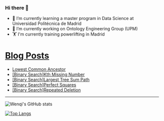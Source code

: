 ### Hi there 👋

- 🌱 I’m currently learning a master program in Data Science at Universidad Politécnica de Madrid
- 🔭 I’m currently working on Ontology Engineering Group (UPM) 
- 🏋️ I'm currently training powerlifting in Madrid

# [Blog Posts](dev.to/jiangwenqi)
<!-- BLOG-POST-LIST:START -->
- [Lowest Common Ancestor](https://dev.to/jiangwenqi/lowest-common-ancestor-4cg2)
- [[Binary Search]Kth Missing Number](https://dev.to/jiangwenqi/binary-searchkth-missing-number-1dga)
- [[Binary Search]Largest Tree Sum Path](https://dev.to/jiangwenqi/binary-searchlargest-tree-sum-path-3b41)
- [[Binary Search]Perfect Squares](https://dev.to/jiangwenqi/binary-searchperfect-squares-144o)
- [[Binary Search]Repeated Deletion](https://dev.to/jiangwenqi/binary-searchrepeated-deletion-621)
<!-- BLOG-POST-LIST:END -->


---

![Wenqi's GitHub stats](https://github-readme-stats.vercel.app/api?username=jiangwenqi&show_icons=true&count_private=true)

[![Top Langs](https://github-readme-stats.vercel.app/api/top-langs/?username=jiangwenqi&layout=compact)](https://github.com/jiangwenqi/github-readme-stats)
